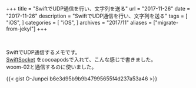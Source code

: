 +++
title = "SwiftでUDP通信を行い、文字列を送る"
url = "2017-11-26"
date = "2017-11-26"
description = "SwiftでUDP通信を行い、文字列を送る"
tags = [
    "iOS",
]
categories = [
    "iOS",
]
archives = "2017/11"
aliases = ["migrate-from-jekyl"]
+++

<br>

SwiftでUDP通信するメモです。  
[SwiftSocket](https://github.com/swiftsocket/SwiftSocket) をcocoapodsで入れて、こんな感じで書きました。  
woom-02と通信するのに使いました。  

{{< gist O-Junpei b6e3d95b9b9b47995655f4d237a53a46 >}}
